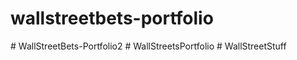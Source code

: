 # wallstreetbets-portfolio
#   W a l l S t r e e t B e t s - P o r t f o l i o 2  
 #   W a l l S t r e e t s P o r t f o l i o  
 #   W a l l S t r e e t S t u f f  
 